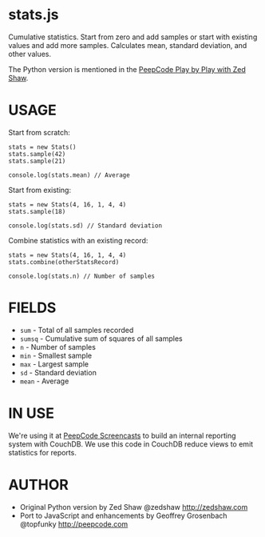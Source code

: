 stats.js
========

Cumulative statistics. Start from zero and add samples or start with
existing values and add more samples. Calculates mean, standard
deviation, and other values.

The Python version is mentioned in the [PeepCode Play by Play with Zed
Shaw](https://peepcode.com/products/play-by-play-zed-shaw).

USAGE
=====

Start from scratch:

    stats = new Stats()
    stats.sample(42)
    stats.sample(21)

    console.log(stats.mean) // Average

Start from existing:

    stats = new Stats(4, 16, 1, 4, 4)
    stats.sample(18)

    console.log(stats.sd) // Standard deviation

Combine statistics with an existing record:

    stats = new Stats(4, 16, 1, 4, 4)
    stats.combine(otherStatsRecord)

    console.log(stats.n) // Number of samples

FIELDS
======

* `sum` - Total of all samples recorded
* `sumsq` - Cumulative sum of squares of all samples
* `n` - Number of samples
* `min` - Smallest sample
* `max` - Largest sample
* `sd` - Standard deviation
* `mean` - Average

IN USE
======

We're using it at [PeepCode Screencasts](http://peepcode.com) to build
an internal reporting system with CouchDB. We use this code in CouchDB
reduce views to emit statistics for reports.


AUTHOR
======

* Original Python version by Zed Shaw @zedshaw http://zedshaw.com
* Port to JavaScript and enhancements by Geoffrey Grosenbach @topfunky http://peepcode.com

